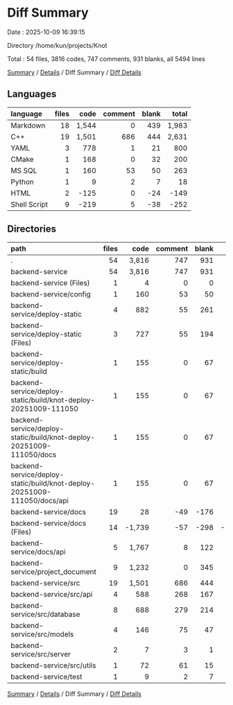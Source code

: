 # Diff Summary

Date : 2025-10-09 16:39:15

Directory /home/kun/projects/Knot

Total : 54 files,  3816 codes, 747 comments, 931 blanks, all 5494 lines

[Summary](results.md) / [Details](details.md) / Diff Summary / [Diff Details](diff-details.md)

## Languages
| language | files | code | comment | blank | total |
| :--- | ---: | ---: | ---: | ---: | ---: |
| Markdown | 18 | 1,544 | 0 | 439 | 1,983 |
| C++ | 19 | 1,501 | 686 | 444 | 2,631 |
| YAML | 3 | 778 | 1 | 21 | 800 |
| CMake | 1 | 168 | 0 | 32 | 200 |
| MS SQL | 1 | 160 | 53 | 50 | 263 |
| Python | 1 | 9 | 2 | 7 | 18 |
| HTML | 2 | -125 | 0 | -24 | -149 |
| Shell Script | 9 | -219 | 5 | -38 | -252 |

## Directories
| path | files | code | comment | blank | total |
| :--- | ---: | ---: | ---: | ---: | ---: |
| . | 54 | 3,816 | 747 | 931 | 5,494 |
| backend-service | 54 | 3,816 | 747 | 931 | 5,494 |
| backend-service (Files) | 1 | 4 | 0 | 0 | 4 |
| backend-service/config | 1 | 160 | 53 | 50 | 263 |
| backend-service/deploy-static | 4 | 882 | 55 | 261 | 1,198 |
| backend-service/deploy-static (Files) | 3 | 727 | 55 | 194 | 976 |
| backend-service/deploy-static/build | 1 | 155 | 0 | 67 | 222 |
| backend-service/deploy-static/build/knot-deploy-20251009-111050 | 1 | 155 | 0 | 67 | 222 |
| backend-service/deploy-static/build/knot-deploy-20251009-111050/docs | 1 | 155 | 0 | 67 | 222 |
| backend-service/deploy-static/build/knot-deploy-20251009-111050/docs/api | 1 | 155 | 0 | 67 | 222 |
| backend-service/docs | 19 | 28 | -49 | -176 | -197 |
| backend-service/docs (Files) | 14 | -1,739 | -57 | -298 | -2,094 |
| backend-service/docs/api | 5 | 1,767 | 8 | 122 | 1,897 |
| backend-service/project_document | 9 | 1,232 | 0 | 345 | 1,577 |
| backend-service/src | 19 | 1,501 | 686 | 444 | 2,631 |
| backend-service/src/api | 4 | 588 | 268 | 167 | 1,023 |
| backend-service/src/database | 8 | 688 | 279 | 214 | 1,181 |
| backend-service/src/models | 4 | 146 | 75 | 47 | 268 |
| backend-service/src/server | 2 | 7 | 3 | 1 | 11 |
| backend-service/src/utils | 1 | 72 | 61 | 15 | 148 |
| backend-service/test | 1 | 9 | 2 | 7 | 18 |

[Summary](results.md) / [Details](details.md) / Diff Summary / [Diff Details](diff-details.md)